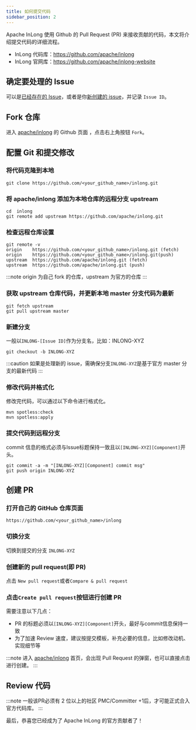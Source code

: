 ```yaml
---
title: 如何提交代码
sidebar_position: 2
---
```


Apache InLong 使用 Github 的 Pull Request (PR) 来接收贡献的代码，本文将介绍提交代码的详细流程。
- InLong 代码库：https://github.com/apache/inlong
- InLong 官网库：https://github.com/apache/inlong-website

## 确定要处理的 Issue 
可以是[已经存在的 Issue](https://github.com/apache/inlong/issues)，或者是你[新创建的 issue](https://github.com/apache/inlong/issues/new/choose)，并记录 `Issue ID`。

## Fork 仓库
进入 [apache/inlong](https://github.com/apache/inlong) 的 Github 页面 ，点击右上角按钮 `Fork`。

## 配置 Git 和提交修改
### 将代码克隆到本地
```shell
git clone https://github.com/<your_github_name>/inlong.git
```

### 将 apache/inlong 添加为本地仓库的远程分支 upstream
```shell
cd  inlong
git remote add upstream https://github.com/apache/inlong.git
```

### 检查远程仓库设置
```shell
git remote -v
origin    https://github.com/<your_github_name>/inlong.git (fetch)
origin    https://github.com/<your_github_name>/inlong.git(push)
upstream  https://github.com/apache/inlong.git (fetch)
upstream  https://github.com/apache/inlong.git (push)
```
:::note
origin 为自己 fork 的仓库，upstream 为官方的仓库
:::

### 获取 upstream 仓库代码，并更新本地 master 分支代码为最新
```shell
git fetch upstream
git pull upstream master
```

### 新建分支
一般以`INLONG-[Issue ID]`作为分支名，比如：INLONG-XYZ
```shell
git checkout -b INLONG-XYZ
```
:::caution
如果是处理新的 issue，需确保分支`INLONG-XYZ`是基于官方 master 分支的最新代码
:::

### 修改代码并格式化
修改完代码，可以通过以下命令进行格式化。
```shell
mvn spotless:check
mvn spotless:apply
```

### 提交代码到远程分支
commit 信息的格式必须与Issue标题保持一致且以`[INLONG-XYZ][Component]`开头。
```shell
git commit -a -m "[INLONG-XYZ][Component] commit msg"
git push origin INLONG-XYZ
```

## 创建 PR
### 打开自己的 GitHub 仓库页面
```shell
https://github.com/<your_github_name>/inlong
```

### 切换分支
切换到提交的分支 `INLONG-XYZ`

### 创建新的 pull request(即 PR)
点击 `New pull request`或者`Compare & pull request`

### 点击`Create pull request`按钮进行创建 PR
需要注意以下几点：
- PR 的标题必须以`[INLONG-XYZ][Component]`开头，最好与commit信息保持一致
- 为了加速 Review 速度，建议按提交模板，补充必要的信息，比如修改动机、实现细节等

:::note
进入 [apache/inlong](https://github.com/apache/inlong) 首页，会出现 Pull Request 的弹窗，也可以直接点击进行创建。
:::

## Review 代码
:::note
一般该PR必须有 2 位以上的社区 PMC/Committer +1后，才可能正式合入官方代码库。
:::

最后，恭喜您已经成为了 Apache InLong 的官方贡献者了！
